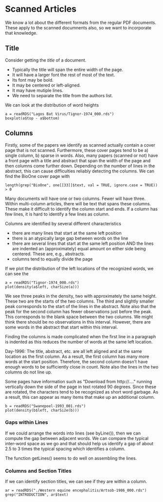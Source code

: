 # Scanned Articles

We know a lot about the different formats from the regular PDF documents.
These apply to the scanned documnents also, so we want to incorporate that
knowledge.


## Title
Consider getting the *title* of a document.
+ Typically the title will span the entire width of the page.
+ It will have a larger font the rest of most of the text.
+ Its font may be bold.
+ It may be centered or left-aligned.
+ It may have mutiple lines.
+ We need to separate the title from the authors list.


We can look at the distribution of word heights
```
a = readRDS("Lagos Bat Virus/Tignor-1974_000.rds")
boxplot(a$top - a$bottom)
```




## Columns

Firstly, some of the papers we identify as scanned actually contain
a cover page that is not scanned. Furthermore, these cover pages tend to  be
a) single column, b) sparse in words.
Also, many papers (scanned or not) have a front page with a title and abstract
that span the width of the page and then columns come further down.
Depending on the number of lines in the abstract, this can cause difficulties
reliably detecting the columns.
We can find the BioOne cover page with
```
length(grep("BioOne", one[[33]]$text, val = TRUE, ignore.case = TRUE)) > 0
```

Many documents will have one or two columns. Fewer will have three.
Within multi-column articles, there will be text that spans these columns.
These make it difficult to identify the column start and ends.
If a column has few lines, it is hard to identify a few lines as column.

Columns are identified by several different characteristics
+ there are many lines that start at the same left position
+ there is an atypically large gap between words on the line 
+ there are several lines that start at the same left position AND the 
  lines are indented an (approximately) equal amount on either side
  being centered. These are, e.g., abstracts.
+ columns tend to equally divide the page
  
If we plot the distribution of the left locations of the recognized words,
we can see the 
```
a = readRDS("Tignor-1974_000.rds")
plot(density(a$left, charSize(a)))
```
We see three peaks in the density, two with approximately the same height.
These two are the starts of the two columns.
The third and slightly smaller peak corresponds to the start of the lines 
in the abstract.
Note also that the peak for the second column has fewer observations
just before the peak. This corresponds to the blank space between 
the two columns.
We might think there should be no observations in this interval.
However, there are some words in the abstract that start within this  interval.



Finding the columns is made complicated when the first line in a paragraph is indented
as this reduces the number of words at the same left location.



Day-1996:  The title, abstract, etc. are all left aligned and at the same location as the first
column.  As a result, the first column has many more words at the start position.
Therefore, the second column doesn't have enough words to be sufficiently close in count.
Note also the lines in the two columns do not line up.


Some pages have information such as "Download from http://...." running vertically
down the side of the page in text rotated 90 degrees.
Since these are rotated, the characters tend to be recognized as short word garbage.
As a result, this can appear as many items that make up an additional column.


```
b = readRDS("Swanepoel-1993_001.rds")
plot(density(b$left, charSize(b)))
```


### Gaps within Lines
If we could arrange the words into lines (see byLine()),
then we can compute the gap between adjacent  words.
We can compare the typical inter-word space as we go and
that should help us identify a gap of about 2.5 to 3 times the typical
spacing which identifies a column.

The function getLines() seems to do well on assembling the lines.



### Columns and Section Titles
If we can identify section titles, we can see if they are within a column.

```
ar = readRDS("./Western equine encephalitis/Artsob-1986_000.rds")
grep("INTRODUCTION", ar$text)
```
